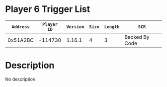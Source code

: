 # Player 6 Trigger List

| `Address` | `Player ID` | `Version` | `Size` | `Length` | `SCR` |
| ---------- | ----------- | --------- | ------ | -------- | ---- |
| 0x51A2BC | -114730 | 1.16.1 | 4 | 3 | Backed By Code |

# Description

No description.